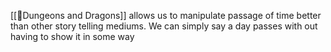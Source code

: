 [[🌳Dungeons and Dragons]] allows us to manipulate passage of time better than other story telling mediums. We can simply say a day passes with out having to show it in some way